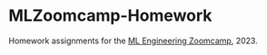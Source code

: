 # MLZoomcamp-Homework

Homework assignments for the [ML Engineering Zoomcamp](https://github.com/DataTalksClub/machine-learning-zoomcamp), 2023. 
